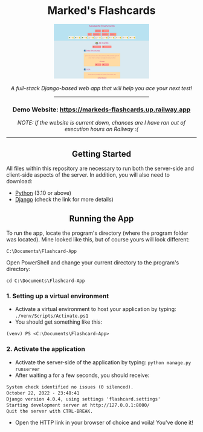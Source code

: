 <div align="center">
  <h1>Marked's Flashcards</h1>
  <img src="static/images/flashcard_site_new.png" width="50%">
  <p><em>A full-stack Django-based web app that will help you ace your next test!</em></p>
  <hr width="50%">
  <h3><strong>Demo Website: <a href="https://markeds-flashcards.up.railway.app">https://markeds-flashcards.up.railway.app</a></strong></h3>
  <em>NOTE: If the website is current down, chances are I have ran out of execution hours on Railway :(</em>
</div>
<hr>

<h2 align="center">Getting Started</h2>

All files within this repository are necessary to run both the server-side and client-side aspects of the server.
In addition, you will also need to download:
<ul>
  <li>
    <a href="https://www.python.org/downloads/">Python</a> (3.10 or above)
  </li>
  <li>
    <a href="https://www.djangoproject.com/download/">Django</a> (check the link for more details)
  </li>
</ul>

<h2 align="center">Running the App</h2>

To run the app, locate the program's directory (where the program folder was located). Mine looked like this, but of course yours will look different:
```
C:\Documents\Flashcard-App
```
Open PowerShell and change your current directory to the program's directory:
```
cd C:\Documents\Flashcard-App
```
<h3>1. Setting up a virtual environment</h3>
<ul>
  <li>Activate a virtual environment to host your application by typing: <code>./venv/Scripts/Activate.ps1</code></li>
  <li>You should get something like this:</li>
</ul>

```
(venv) PS <C:\Documents\Flashcard-App> 
```

<h3>2. Activate the application</h3>
<ul>
  <li>Activate the server-side of the application by typing: <code>python manage.py runserver</code></li>
  <li>After waiting a for a few seconds, you should receive:</li>
</ul>

```
System check identified no issues (0 silenced).
October 22, 2022 - 23:48:41
Django version 4.0.4, using settings 'flashcard.settings'
Starting development server at http://127.0.0.1:8000/
Quit the server with CTRL-BREAK. 
```

<ul>
  <li>Open the HTTP link in your browser of choice and voila! You've done it!</li>
</ul>



